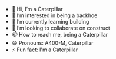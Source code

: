 - 👋 Hi, I’m a Caterpillar
- 👀 I’m interested in being a backhoe
- 🌱 I’m currently learning building
- 💞️ I’m looking to collaborate on construct
- 📫 How to reach me, being a Caterpillar
- 😄 Pronouns: A400-M, Caterpillar
- ⚡ Fun fact: I'm a Caterpillar

<!---
Matpo78/Matpo78 is a ✨ special ✨ repository because its `README.md` (this file) appears on your GitHub profile.
You can click the Preview link to take a look at your changes.
--->
